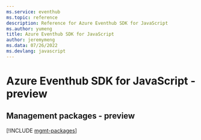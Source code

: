```yaml
---
ms.service: eventhub
ms.topic: reference
description: Reference for Azure Eventhub SDK for JavaScript
ms.author: yumeng
title: Azure Eventhub SDK for JavaScript
author: jeremymeng
ms.data: 07/26/2022
ms.devlang: javascript
---
```

# Azure Eventhub SDK for JavaScript - preview

## Management packages - preview
[!INCLUDE [mgmt-packages](eventhub-mgmt-index.md)]
